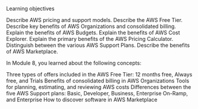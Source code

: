 Learning objectives

Describe AWS pricing and support models.
Describe the AWS Free Tier.
Describe key benefits of AWS Organizations and consolidated billing.
Explain the benefits of AWS Budgets.
Explain the benefits of AWS Cost Explorer.
Explain the primary benefits of the AWS Pricing Calculator.
Distinguish between the various AWS Support Plans.
Describe the benefits of AWS Marketplace.

In Module 8, you learned about the following concepts:

Three types of offers included in the AWS Free Tier: 12 months free, Always free, and Trials
Benefits of consolidated billing in AWS Organizations
Tools for planning, estimating, and reviewing AWS costs
Differences between the five AWS Support plans: Basic, Developer, Business, Enterprise On-Ramp, and Enterprise
How to discover software in AWS Marketplace